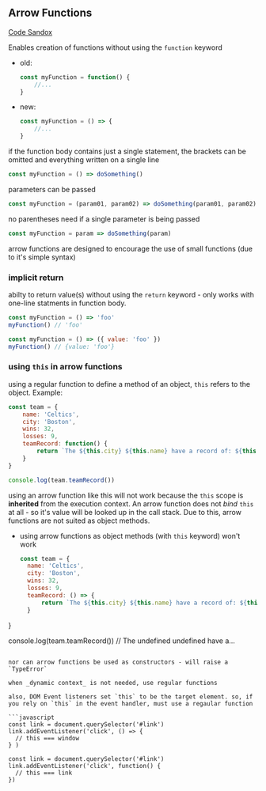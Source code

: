 ## Arrow Functions 

[Code Sandox](https://codesandbox.io/s/arrow-functions-ihotb)

Enables creation of functions without using the `function` keyword

- old:
  ```javascript
  const myFunction = function() {
      //...
  }
  ```

- new:
  ```javascript
  const myFunction = () => {
      //...
  }
  ```

if the function body contains just a single statement, the brackets can be omitted and everything written on a single line 

```javascript
const myFunction = () => doSomething()
```

parameters can be passed

```javascript
const myFunction = (param01, param02) => doSomething(param01, param02)
```

no parentheses need if a single parameter is being passed 
```javascript
const myFunction = param => doSomething(param)
```

arrow functions are designed to encourage the use of small functions (due to it's simple syntax)

### implicit return

abilty to return value(s) without using the `return` keyword - only works with one-line statments in function body.

```javascript
const myFunction = () => 'foo'
myFunction() // 'foo'
```

```javascript
const myFunction = () => ({ value: 'foo' })
myFunction() // {value: 'foo'}
```

### using `this` in arrow functions

using a regular function to define a method of an object, `this` refers to the object. Example:

```javascript
const team = {
    name: 'Celtics',
    city: 'Boston',
    wins: 32,
    losses: 9,
    teamRecord: function() {
        return `The ${this.city} ${this.name} have a record of: ${this.wins} - ${this.losses}.`
    }
}

console.log(team.teamRecord()) 
```

using an arrow function like this will not work because the `this` scope is __inherited__ from the execution context. An arrow function does not _bind_ `this` at all - so it's value will be looked up in the call stack. Due to this, arrow functions are not suited as object methods.

- using arrow functions as object methods (with `this` keyword) won't work
  ```javascript
  const team = {
    name: 'Celtics',
    city: 'Boston',
    wins: 32,
    losses: 9,
    teamRecord: () => {
        return `The ${this.city} ${this.name} have a record of: ${this.wins} - ${this.losses}.`
    }
}

console.log(team.teamRecord()) // The undefined undefined have a...
  ```

nor can arrow functions be used as constructors - will raise a `TypeError`

when _dynamic context_ is not needed, use regular functions

also, DOM Event listeners set `this` to be the target element. so, if you rely on `this` in the event handler, must use a regaular function

```javascript
const link = document.querySelector('#link')
link.addEventListener('click', () => {
    // this === window
} )

const link = document.querySelector('#link')
link.addEventListener('click', function() {
    // this === link
})
```